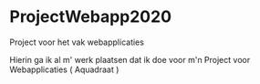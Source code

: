 # ProjectWebapp2020
Project voor het vak webapplicaties

Hierin ga ik al m' werk plaatsen dat ik doe voor m'n Project voor Webapplicaties ( Aquadraat )
